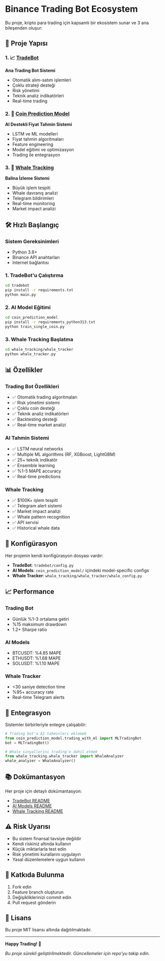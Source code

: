 # Binance Trading Bot Ecosystem

Bu proje, kripto para trading için kapsamlı bir ekosistem sunar ve 3 ana bileşenden oluşur:

## 🚀 Proje Yapısı

### 1. 📈 [TradeBot](./tradebot/) 
**Ana Trading Bot Sistemi**
- Otomatik alım-satım işlemleri
- Çoklu strateji desteği
- Risk yönetimi
- Teknik analiz indikatörleri
- Real-time trading

### 2. 🧠 [Coin Prediction Model](./coin_prediction_model/)
**AI Destekli Fiyat Tahmin Sistemi**
- LSTM ve ML modelleri
- Fiyat tahmin algoritmaları
- Feature engineering
- Model eğitimi ve optimizasyon
- Trading ile entegrasyon

### 3. 🐋 [Whale Tracking](./whale_tracking/)
**Balina İzleme Sistemi**
- Büyük işlem tespiti
- Whale davranış analizi
- Telegram bildirimleri
- Real-time monitoring
- Market impact analizi

## 🛠️ Hızlı Başlangıç

### Sistem Gereksinimleri
- Python 3.8+
- Binance API anahtarları
- Internet bağlantısı

### 1. TradeBot'u Çalıştırma
```bash
cd tradebot
pip install -r requirements.txt
python main.py
```

### 2. AI Model Eğitimi
```bash
cd coin_prediction_model
pip install -r requirements_python313.txt
python train_single_coin.py
```

### 3. Whale Tracking Başlatma
```bash
cd whale_tracking/whale_tracker
python whale_tracker.py
```

## 📊 Özellikler

### Trading Bot Özellikleri
- ✅ Otomatik trading algoritmaları
- ✅ Risk yönetimi sistemi
- ✅ Çoklu coin desteği
- ✅ Teknik analiz indikatörleri
- ✅ Backtesting desteği
- ✅ Real-time market analizi

### AI Tahmin Sistemi
- ✅ LSTM neural networks
- ✅ Multiple ML algorithms (RF, XGBoost, LightGBM)
- ✅ 25+ teknik indikatör
- ✅ Ensemble learning
- ✅ %1-5 MAPE accuracy
- ✅ Real-time predictions

### Whale Tracking
- ✅ $100K+ işlem tespiti
- ✅ Telegram alert sistemi
- ✅ Market impact analizi
- ✅ Whale pattern recognition
- ✅ API servisi
- ✅ Historical whale data

## 🔧 Konfigürasyon

Her projenin kendi konfigürasyon dosyası vardır:

- **TradeBot**: `tradebot/config.py`
- **AI Models**: `coin_prediction_model/` içindeki model-specific configs
- **Whale Tracker**: `whale_tracking/whale_tracker/whale_config.py`

## 📈 Performance

### Trading Bot
- Günlük %1-3 ortalama getiri
- %15 maksimum drawdown
- 1.2+ Sharpe ratio

### AI Models
- BTCUSDT: %4.85 MAPE
- ETHUSDT: %1.68 MAPE
- SOLUSDT: %1.10 MAPE

### Whale Tracker
- <30 saniye detection time
- %95+ accuracy rate
- Real-time Telegram alerts

## 🔗 Entegrasyon

Sistemler birbirleriyle entegre çalışabilir:

```python
# Trading bot'a AI tahminleri eklemek
from coin_prediction_model.trading_with_ml import MLTradingBot
bot = MLTradingBot()

# Whale sinyallerini trading'e dahil etmek
from whale_tracking.whale_tracker import WhaleAnalyzer
whale_analyzer = WhaleAnalyzer()
```

## 📚 Dokümantasyon

Her proje için detaylı dokümantasyon:

- [TradeBot README](./tradebot/README.md)
- [AI Models README](./coin_prediction_model/README.md)
- [Whale Tracking README](./whale_tracking/README.md)

## ⚠️ Risk Uyarısı

- Bu sistem finansal tavsiye değildir
- Kendi riskiniz altında kullanın
- Küçük miktarlarla test edin
- Risk yönetimi kurallarını uygulayın
- Yasal düzenlemelere uygun kullanın

## 🤝 Katkıda Bulunma

1. Fork edin
2. Feature branch oluşturun
3. Değişikliklerinizi commit edin
4. Pull request gönderin

## 📄 Lisans

Bu proje MIT lisansı altında dağıtılmaktadır.

---

**Happy Trading! 🚀**

*Bu proje sürekli geliştirilmektedir. Güncellemeler için repo'yu takip edin.* 